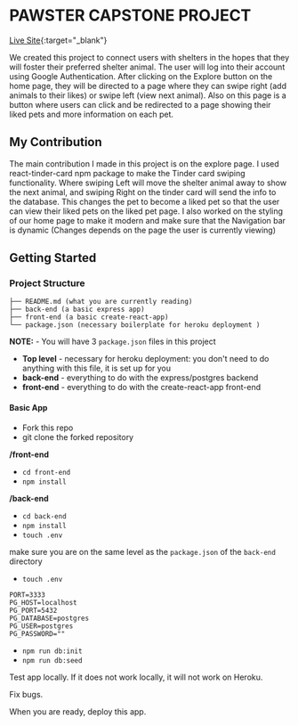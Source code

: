 # PAWSTER CAPSTONE PROJECT


[Live Site](https://pawster-capstone.netlify.app){:target="_blank"}

We created this project to connect users with shelters in the hopes that they will foster their preferred shelter animal. The user will log into their account using Google Authentication. After clicking on the Explore button on the home page, they will be directed to a page where they can swipe right (add animals to their likes) or swipe left (view next animal). Also on this page is a button where users can click and be redirected to a page showing their liked pets and more information on each pet.

## My Contribution
The main contribution I made in this project is on the explore page. I used react-tinder-card npm package to make the Tinder card swiping functionality. Where swiping Left will move the shelter animal away to show the next animal, and swiping Right on the tinder card will send the info to the database.  This changes the pet to become a liked pet so that the user can view their liked pets on the liked pet page. 
I also worked on the styling of our home page to make it modern and make sure that the Navigation bar is dynamic (Changes depends on the page the user is currently viewing)


## Getting Started

### Project Structure

```
├── README.md (what you are currently reading)
├── back-end (a basic express app)
├── front-end (a basic create-react-app)
└── package.json (necessary boilerplate for heroku deployment )
```

**NOTE:** - You will have 3 `package.json` files in this project

- **Top level** - necessary for heroku deployment: you don't need to do anything with this file, it is set up for you
- **back-end** - everything to do with the express/postgres backend
- **front-end** - everything to do with the create-react-app front-end


#### Basic App

- Fork this repo
- git clone the forked repository

**/front-end**
- `cd front-end`
- `npm install`



**/back-end**

- `cd back-end`
- `npm install`
- `touch .env`

make sure you are on the same level as the `package.json` of the `back-end` directory

- `touch .env`

```
PORT=3333
PG_HOST=localhost
PG_PORT=5432
PG_DATABASE=postgres
PG_USER=postgres
PG_PASSWORD=""
```

- `npm run db:init`
- `npm run db:seed`

Test app locally. If it does not work locally, it will not work on Heroku.

Fix bugs.

When you are ready, deploy this app. 

